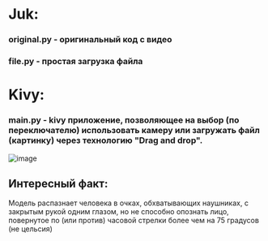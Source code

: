 # Juk: 
### original.py - оригинальный код с видео
### file.py - простая загрузка файла
# Kivy:
### main.py - kivy приложение, позволяющее на выбор (по переключателю) использовать камеру или загружать файл (картинку) через технологию "Drag and drop".

![image](https://github.com/user-attachments/assets/4af16418-9bb4-4bf0-b30e-151a025c8e30)


## Интересный факт:
Модель распазнает человека в очках, обхватывающих наушниках, с закрытым рукой одним глазом, но не способно опознать лицо, повернутое по (или против) часовой стрелки более чем на 75 градусов (не цельсия)
